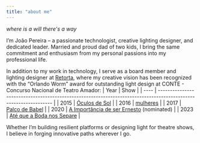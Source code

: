 ```yaml
---
title: "about me"
---
```


*where is a will there's a way*

I’m João Pereira – a passionate technologist, creative lighting designer, and dedicated leader. Married and proud dad of two kids, I bring the same commitment and enthusiasm from my personal passions into my professional life.

In addition to my work in technology, I serve as a board member and lighting designer at [Retorta](https://retorta.com), where my creative vision has been recognized with the “Orlando Worm” award for outstanding light design at CONTE - Concurso Nacional de Teatro Amador:
| Year | Show                                                                                                             |
| ---- | ---------------------------------------------------------------------------------------------------------------- |
| 2015 | [Óculos de Sol](https://www.retorta.com/retorta-teatro/oculos-de-sol)                                            |
| 2016 | [mulheres](https://www.retorta.com/retorta-teatro/mulheres)                                                      |
| 2017 | [Palco de Babel](https://www.retorta.com/retorta-teatro/palco-de-babel)                                          |
| 2020 | [A Importância de ser Ernesto](https://www.retorta.com/retorta-teatro/a-importancia-de-ser-ernesto) (nominated)  |
| 2023 | [Até que a Boda nos Separe](https://www.retorta.com/retorta-teatro/ate-que-a-boda-nos-separe)                    |

Whether I’m building resilient platforms or designing light for theatre shows, I believe in forging innovative paths wherever I go.